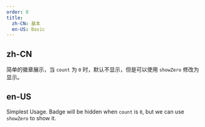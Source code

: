 ```yaml
---
order: 0
title:
  zh-CN: 基本
  en-US: Basic
---
```


## zh-CN

简单的徽章展示，当 `count` 为 `0` 时，默认不显示，但是可以使用 `showZero` 修改为显示。

## en-US

Simplest Usage. Badge will be hidden when `count` is `0`, but we can use `showZero` to show it.

<style>
    .ant-badge:not(.ant-badge-not-a-wrapper) {
        margin-right: 20px;
    }
    .ant-badge.ant-badge-rtl:not(.ant-badge-not-a-wrapper) {
        margin-right: 0;
        margin-left: 20px;
    }
    .head-example {
        width: 42px;
        height: 42px;
        border-radius: 2px;
        background: #eee;
        display: inline-block;
        vertical-align: middle;
    }
    [data-theme="dark"] .head-example {
        background: rgba(255,255,255,.12);
    }
</style>
